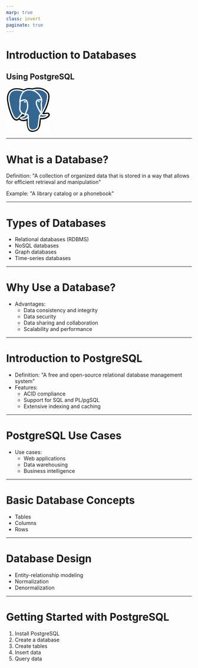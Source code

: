 ```yaml
---
marp: true
class: invert
paginate: true
---
```


# Introduction to Databases

## Using PostgreSQL

![PostgresSQL](./PostgreSQL_logo.png)

---

# What is a Database?

Definition: "A collection of organized data that is stored in a way that allows for efficient retrieval and manipulation"

Example: "A library catalog or a phonebook"

---

# Types of Databases

- Relational databases (RDBMS)
- NoSQL databases
- Graph databases
- Time-series databases

---

# Why Use a Database?

- Advantages:
  - Data consistency and integrity
  - Data security
  - Data sharing and collaboration
  - Scalability and performance

---

# Introduction to PostgreSQL

- Definition: "A free and open-source relational database management system"
- Features:
  - ACID compliance
  - Support for SQL and PL/pgSQL
  - Extensive indexing and caching

---

# PostgreSQL Use Cases

- Use cases:
  - Web applications
  - Data warehousing
  - Business intelligence

---

# Basic Database Concepts

- Tables
- Columns
- Rows

---

# Database Design

- Entity-relationship modeling
- Normalization
- Denormalization

---

# Getting Started with PostgreSQL

1. Install PostgreSQL
1. Create a database
1. Create tables
1. Insert data
1. Query data
